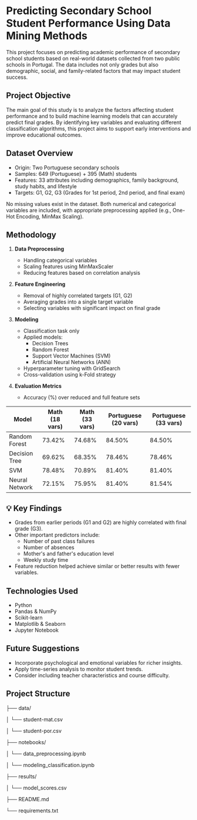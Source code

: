 #  Predicting Secondary School Student Performance Using Data Mining Methods

This project focuses on predicting academic performance of secondary school students based on real-world datasets collected from two public schools in Portugal. The data includes not only grades but also demographic, social, and family-related factors that may impact student success.

##  Project Objective

The main goal of this study is to analyze the factors affecting student performance and to build machine learning models that can accurately predict final grades. By identifying key variables and evaluating different classification algorithms, this project aims to support early interventions and improve educational outcomes.

##  Dataset Overview

-  Origin: Two Portuguese secondary schools
-  Samples: 649 (Portuguese) + 395 (Math) students
-  Features: 33 attributes including demographics, family background, study habits, and lifestyle
-  Targets: G1, G2, G3 (Grades for 1st period, 2nd period, and final exam)

No missing values exist in the dataset. Both numerical and categorical variables are included, with appropriate preprocessing applied (e.g., One-Hot Encoding, MinMax Scaling).

##  Methodology

1. **Data Preprocessing**
   - Handling categorical variables
   - Scaling features using MinMaxScaler
   - Reducing features based on correlation analysis

2. **Feature Engineering**
   - Removal of highly correlated targets (G1, G2)
   - Averaging grades into a single target variable
   - Selecting variables with significant impact on final grade

3. **Modeling**
   - Classification task only
   - Applied models:
     - Decision Trees
     - Random Forest
     - Support Vector Machines (SVM)
     - Artificial Neural Networks (ANN)
   - Hyperparameter tuning with GridSearch
   - Cross-validation using k-Fold strategy

4. **Evaluation Metrics**
   - Accuracy (%) over reduced and full feature sets

| Model          | Math (18 vars) | Math (33 vars) | Portuguese (20 vars) | Portuguese (33 vars) |
|----------------|----------------|----------------|------------------------|------------------------|
| Random Forest  | 73.42%         | 74.68%         | 84.50%                 | 84.50%                 |
| Decision Tree  | 69.62%         | 68.35%         | 78.46%                 | 78.46%                 |
| SVM            | 78.48%         | 70.89%         | 81.40%                 | 81.40%                 |
| Neural Network | 72.15%         | 75.95%         | 81.40%                 | 81.54%                 |

## 💡 Key Findings

- Grades from earlier periods (G1 and G2) are highly correlated with final grade (G3).
- Other important predictors include:
  - Number of past class failures
  - Number of absences
  - Mother's and father's education level
  - Weekly study time
- Feature reduction helped achieve similar or better results with fewer variables.

##  Technologies Used

- Python
- Pandas & NumPy
- Scikit-learn
- Matplotlib & Seaborn
- Jupyter Notebook

##  Future Suggestions

- Incorporate psychological and emotional variables for richer insights.
- Apply time-series analysis to monitor student trends.
- Consider including teacher characteristics and course difficulty.

##  Project Structure
├── data/

│ └── student-mat.csv

│ └── student-por.csv

├── notebooks/

│ └── data_preprocessing.ipynb

│ └── modeling_classification.ipynb

├── results/

│ └── model_scores.csv

├── README.md

└── requirements.txt
